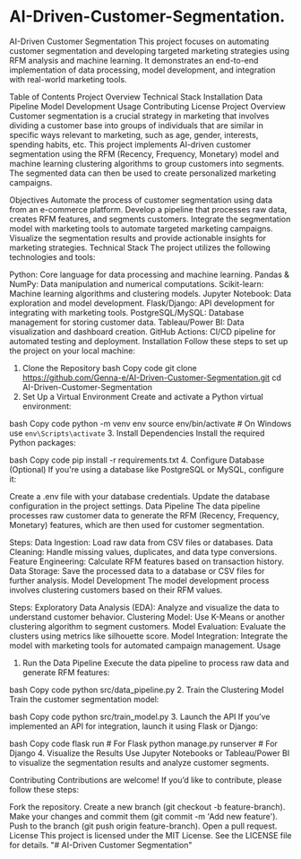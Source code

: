 # AI-Driven-Customer-Segmentation.
AI-Driven Customer Segmentation
This project focuses on automating customer segmentation and developing targeted marketing strategies using RFM analysis and machine learning. It demonstrates an end-to-end implementation of data processing, model development, and integration with real-world marketing tools.

Table of Contents
Project Overview
Technical Stack
Installation
Data Pipeline
Model Development
Usage
Contributing
License
Project Overview
Customer segmentation is a crucial strategy in marketing that involves dividing a customer base into groups of individuals that are similar in specific ways relevant to marketing, such as age, gender, interests, spending habits, etc. This project implements AI-driven customer segmentation using the RFM (Recency, Frequency, Monetary) model and machine learning clustering algorithms to group customers into segments. The segmented data can then be used to create personalized marketing campaigns.

Objectives
Automate the process of customer segmentation using data from an e-commerce platform.
Develop a pipeline that processes raw data, creates RFM features, and segments customers.
Integrate the segmentation model with marketing tools to automate targeted marketing campaigns.
Visualize the segmentation results and provide actionable insights for marketing strategies.
Technical Stack
The project utilizes the following technologies and tools:

Python: Core language for data processing and machine learning.
Pandas & NumPy: Data manipulation and numerical computations.
Scikit-learn: Machine learning algorithms and clustering models.
Jupyter Notebook: Data exploration and model development.
Flask/Django: API development for integrating with marketing tools.
PostgreSQL/MySQL: Database management for storing customer data.
Tableau/Power BI: Data visualization and dashboard creation.
GitHub Actions: CI/CD pipeline for automated testing and deployment.
Installation
Follow these steps to set up the project on your local machine:

1. Clone the Repository
bash
Copy code
git clone https://github.com/Genna-e/AI-Driven-Customer-Segmentation.git
cd AI-Driven-Customer-Segmentation
2. Set Up a Virtual Environment
Create and activate a Python virtual environment:

bash
Copy code
python -m venv env
source env/bin/activate  # On Windows use `env\Scripts\activate`
3. Install Dependencies
Install the required Python packages:

bash
Copy code
pip install -r requirements.txt
4. Configure Database (Optional)
If you're using a database like PostgreSQL or MySQL, configure it:

Create a .env file with your database credentials.
Update the database configuration in the project settings.
Data Pipeline
The data pipeline processes raw customer data to generate the RFM (Recency, Frequency, Monetary) features, which are then used for customer segmentation.

Steps:
Data Ingestion: Load raw data from CSV files or databases.
Data Cleaning: Handle missing values, duplicates, and data type conversions.
Feature Engineering: Calculate RFM features based on transaction history.
Data Storage: Save the processed data to a database or CSV files for further analysis.
Model Development
The model development process involves clustering customers based on their RFM values.

Steps:
Exploratory Data Analysis (EDA): Analyze and visualize the data to understand customer behavior.
Clustering Model: Use K-Means or another clustering algorithm to segment customers.
Model Evaluation: Evaluate the clusters using metrics like silhouette score.
Model Integration: Integrate the model with marketing tools for automated campaign management.
Usage
1. Run the Data Pipeline
Execute the data pipeline to process raw data and generate RFM features:

bash
Copy code
python src/data_pipeline.py
2. Train the Clustering Model
Train the customer segmentation model:

bash
Copy code
python src/train_model.py
3. Launch the API
If you’ve implemented an API for integration, launch it using Flask or Django:

bash
Copy code
flask run  # For Flask
python manage.py runserver  # For Django
4. Visualize the Results
Use Jupyter Notebooks or Tableau/Power BI to visualize the segmentation results and analyze customer segments.

Contributing
Contributions are welcome! If you’d like to contribute, please follow these steps:

Fork the repository.
Create a new branch (git checkout -b feature-branch).
Make your changes and commit them (git commit -m 'Add new feature').
Push to the branch (git push origin feature-branch).
Open a pull request.
License
This project is licensed under the MIT License. See the LICENSE file for details.
"# AI-Driven Customer Segmentation" 
